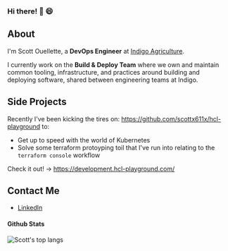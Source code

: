 ### Hi there! 👋 😄

## About

I'm Scott Ouellette, a **DevOps Engineer** at [Indigo Agriculture](https://www.indigoag.com/).

I currently work on the **Build & Deploy Team** where we own and maintain common tooling, infrastructure, and practices around building and deploying software, shared between engineering teams at Indigo.

## Side Projects

Recently I've been kicking the tires on: https://github.com/scottx611x/hcl-playground to:
* Get up to speed with the world of Kubernetes
* Solve some terraform protoyping toil that I've run into relating to the `terraform console` workflow

Check it out! -> https://development.hcl-playground.com/

## Contact Me

- [LinkedIn](https://www.linkedin.com/in/-scott-ouellette-)

#### Github Stats

![Scott's top langs](https://github-readme-stats.vercel.app/api/top-langs/?username=scottx611x&hide=tex,html,hcl,css,php,jupyter%20notebook&layout=compact)
